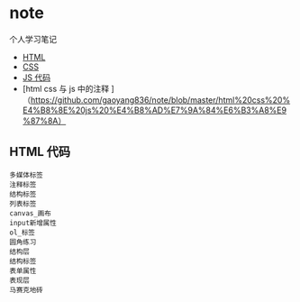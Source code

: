 # note

个人学习笔记

- [HTML](https://github.com/gaoyang836/note/blob/master/01html.md)
- [CSS](https://github.com/gaoyang836/note/blob/master/02css.md)
- [JS 代码](https://github.com/gaoyang836/note/blob/master/js%20%E4%BB%A3%E7%A0%81)
- [html css 与 js 中的注释
]（https://github.com/gaoyang836/note/blob/master/html%20css%20%E4%B8%8E%20js%20%E4%B8%AD%E7%9A%84%E6%B3%A8%E9%87%8A）

## HTML 代码

```
多媒体标签
注释标签
结构标签
列表标签
canvas_画布
input新增属性
ol_标签
圆角练习
结构层
结构标签
表单属性
表现层
马赛克地砖
```
